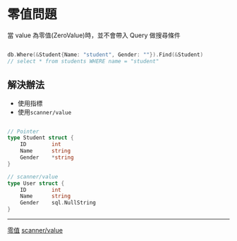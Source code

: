# 零值問題

當 value 為零值(ZeroValue)時，並不會帶入 Query 做搜尋條件

```go

db.Where(&Student{Name: "student", Gender: ""}).Find(&Student)
// select * from students WHERE name = "student"

```

## 解決辦法

* 使用指標
* 使用`scanner/value`

```go

// Pointer
type Student struct {
    ID        int
    Name      string
    Gender    *string
}

// scanner/value
type User struct {
    ID        int
    Name      string
    Gender    sql.NullString
}


```

-----

[零值](/Fundamental/ZeroValue.md)
[scanner/value](https://golang.org/pkg/database/sql/)